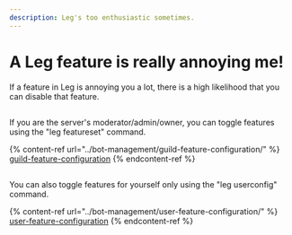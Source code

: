 ```yaml
---
description: Leg's too enthusiastic sometimes.
---
```


# A Leg feature is really annoying me!

If a feature in Leg is annoying you a lot, there is a high likelihood that you can disable that feature.

##

If you are the server's moderator/admin/owner, you can toggle features using the "leg featureset" command.

{% content-ref url="../bot-management/guild-feature-configuration/" %}
[guild-feature-configuration](../bot-management/guild-feature-configuration/)
{% endcontent-ref %}

##

You can also toggle features for yourself only using the "leg userconfig" command.

{% content-ref url="../bot-management/user-feature-configuration/" %}
[user-feature-configuration](../bot-management/user-feature-configuration/)
{% endcontent-ref %}
